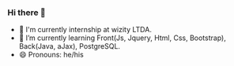### Hi there 👋

- 🔭 I'm currently internship at wizity LTDA.
- 🌱 I’m currently learning Front(Js, Jquery, Html, Css, Bootstrap), Back(Java, aJax), PostgreSQL.
- 😄 Pronouns: he/his
